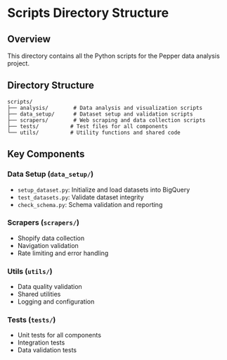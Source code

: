# Scripts Directory Structure

## Overview
This directory contains all the Python scripts for the Pepper data analysis project.

## Directory Structure
```
scripts/
├── analysis/        # Data analysis and visualization scripts
├── data_setup/      # Dataset setup and validation scripts
├── scrapers/        # Web scraping and data collection scripts
├── tests/          # Test files for all components
└── utils/          # Utility functions and shared code
```

## Key Components

### Data Setup (`data_setup/`)
- `setup_dataset.py`: Initialize and load datasets into BigQuery
- `test_datasets.py`: Validate dataset integrity
- `check_schema.py`: Schema validation and reporting

### Scrapers (`scrapers/`)
- Shopify data collection
- Navigation validation
- Rate limiting and error handling

### Utils (`utils/`)
- Data quality validation
- Shared utilities
- Logging and configuration

### Tests (`tests/`)
- Unit tests for all components
- Integration tests
- Data validation tests
